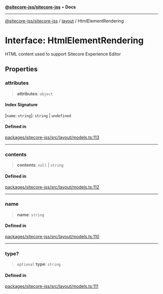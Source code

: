 [**@sitecore-jss/sitecore-jss**](../../README.md) • **Docs**

***

[@sitecore-jss/sitecore-jss](../../README.md) / [layout](../README.md) / HtmlElementRendering

# Interface: HtmlElementRendering

HTML content used to support Sitecore Experience Editor

## Properties

### attributes

> **attributes**: `object`

#### Index Signature

 \[`name`: `string`\]: `string` \| `undefined`

#### Defined in

[packages/sitecore-jss/src/layout/models.ts:113](https://github.com/Sitecore/jss/blob/2226f43314f6f0dd9d2003edc1da59f5172fb74b/packages/sitecore-jss/src/layout/models.ts#L113)

***

### contents

> **contents**: `null` \| `string`

#### Defined in

[packages/sitecore-jss/src/layout/models.ts:112](https://github.com/Sitecore/jss/blob/2226f43314f6f0dd9d2003edc1da59f5172fb74b/packages/sitecore-jss/src/layout/models.ts#L112)

***

### name

> **name**: `string`

#### Defined in

[packages/sitecore-jss/src/layout/models.ts:110](https://github.com/Sitecore/jss/blob/2226f43314f6f0dd9d2003edc1da59f5172fb74b/packages/sitecore-jss/src/layout/models.ts#L110)

***

### type?

> `optional` **type**: `string`

#### Defined in

[packages/sitecore-jss/src/layout/models.ts:111](https://github.com/Sitecore/jss/blob/2226f43314f6f0dd9d2003edc1da59f5172fb74b/packages/sitecore-jss/src/layout/models.ts#L111)
